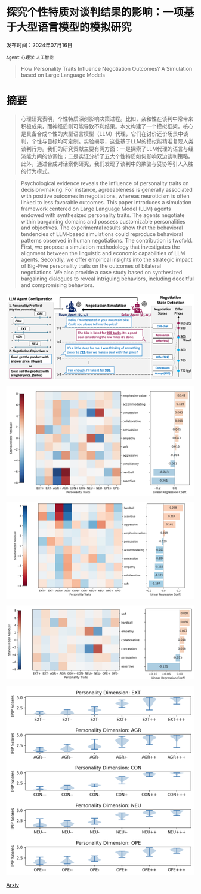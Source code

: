# 探究个性特质对谈判结果的影响：一项基于大型语言模型的模拟研究

发布时间：2024年07月16日

`Agent` `心理学` `人工智能`

> How Personality Traits Influence Negotiation Outcomes? A Simulation based on Large Language Models

# 摘要

> 心理研究表明，个性特质深刻影响决策过程。比如，亲和性在谈判中常带来积极成果，而神经质则可能导致不利结果。本文构建了一个模拟框架，核心是具备合成个性的大型语言模型（LLM）代理，它们在讨价还价场景中谈判，个性与目标均可定制。实验揭示，这些基于LLM的模拟能精准复现人类谈判行为。我们的研究贡献主要有两方面：一是探索了LLM代理的语言与经济能力间的协调性；二是实证分析了五大个性特质如何影响双边谈判策略。此外，通过合成对话案例研究，我们发现了谈判中的欺骗与妥协等引人入胜的行为模式。

> Psychological evidence reveals the influence of personality traits on decision-making. For instance, agreeableness is generally associated with positive outcomes in negotiations, whereas neuroticism is often linked to less favorable outcomes. This paper introduces a simulation framework centered on Large Language Model (LLM) agents endowed with synthesized personality traits. The agents negotiate within bargaining domains and possess customizable personalities and objectives. The experimental results show that the behavioral tendencies of LLM-based simulations could reproduce behavioral patterns observed in human negotiations. The contribution is twofold. First, we propose a simulation methodology that investigates the alignment between the linguistic and economic capabilities of LLM agents. Secondly, we offer empirical insights into the strategic impact of Big-Five personality traits on the outcomes of bilateral negotiations. We also provide a case study based on synthesized bargaining dialogues to reveal intriguing behaviors, including deceitful and compromising behaviors.

![探究个性特质对谈判结果的影响：一项基于大型语言模型的模拟研究](../../../paper_images/2407.11549/system_overview_4.png)

![探究个性特质对谈判结果的影响：一项基于大型语言模型的模拟研究](../../../paper_images/2407.11549/merged_strategy_only_color_joint.png)

![探究个性特质对谈判结果的影响：一项基于大型语言模型的模拟研究](../../../paper_images/2407.11549/merged_strategy_only_color_seller.jpg)

![探究个性特质对谈判结果的影响：一项基于大型语言模型的模拟研究](../../../paper_images/2407.11549/merged_strategy_only_color_buyer.png)

![探究个性特质对谈判结果的影响：一项基于大型语言模型的模拟研究](../../../paper_images/2407.11549/ipip_stats.png)

[Arxiv](https://arxiv.org/abs/2407.11549)